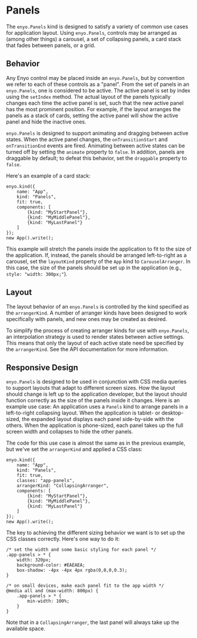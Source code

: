 # Panels

The `enyo.Panels` kind is designed to satisfy a variety of common use cases for application layout.  Using `enyo.Panels`, controls may be arranged as (among other things) a carousel, a set of collapsing panels, a card stack that fades between panels, or a grid.

## Behavior

Any Enyo control may be placed inside an `enyo.Panels`, but by convention we refer to each of these controls as a "panel".  From the set of panels in an `enyo.Panels`, one is considered to be active.  The active panel is set by index using the `setIndex` method.  The actual layout of the panels typically changes each time the active panel is set, such that the new active panel has the most prominent position.  For example, if the layout arranges the panels as a stack of cards, setting the active panel will show the active panel and hide the inactive ones.

`enyo.Panels` is designed to support animating and dragging between active states. When the active panel changes, the `onTransitionStart` and `onTransitionEnd` events are fired. Animating between active states can be turned off by setting the `animate` property to `false`. In addition, panels are draggable by default; to defeat this behavior, set the `draggable` property to `false`.

Here's an example of a card stack:

	enyo.kind({
		name: "App",
		kind: "Panels",
		fit: true,
		components: [
			{kind: "MyStartPanel"},
			{kind: "MyMiddlePanel"},
			{kind: "MyLastPanel"}
		]
	});
	new App().write();

This example will stretch the panels inside the application to fit to the size of the application.  If, instead, the panels should be arranged left-to-right as a carousel, set the `layoutKind` property of the `App` kind to `CarouselArranger`.  In this case, the size of the panels should be set up in the application (e.g., `style: "width: 300px;"`).

## Layout

The layout behavior of an `enyo.Panels` is controlled by the kind specified as the `arrangerKind`.  A number of arranger kinds have been designed to work specifically with panels, and new ones may be created as desired.

To simplify the process of creating arranger kinds for use with `enyo.Panels`, an interpolation strategy is used to render states between active settings.  This means that only the layout of each active state need be specified by the `arrangerKind`.  See the API documentation for more information.

## Responsive Design

`enyo.Panels` is designed to be used in conjunction with CSS media queries to support layouts that adapt to different screen sizes.  How the layout should change is left up to the application developer, but the layout should function correctly as the size of the panels inside it changes. Here is an example use case: An application uses a `Panels` kind to arrange panels in a left-to-right collapsing layout. When the application is tablet- or desktop-sized, the expanded layout displays each panel side-by-side with the others.  When the application is phone-sized, each panel takes up the full screen width and collapses to hide the other panels.

The code for this use case is almost the same as in the previous example, but we've set the `arrangerKind` and applied a CSS class:

	enyo.kind({
		name: "App",
		kind: "Panels",
		fit: true,
		classes: "app-panels",
		arrangerKind: "CollapsingArranger",
		components: [
			{kind: "MyStartPanel"},
			{kind: "MyMiddlePanel"},
			{kind: "MyLastPanel"}
		]
	});
	new App().write();

The key to achieving the different sizing behavior we want is to set up the CSS classes correctly.  Here's one way to do it:

	/* set the width and some basic styling for each panel */
	.app-panels > * {
		width: 320px;
		background-color: #EAEAEA;
		box-shadow: -4px -4px 4px rgba(0,0,0,0.3);
	}

	/* on small devices, make each panel fit to the app width */
	@media all and (max-width: 800px) {
		.app-panels > * {
			min-width: 100%;
		}
	}

Note that in a `CollapsingArranger`, the last panel will always take up the available space.